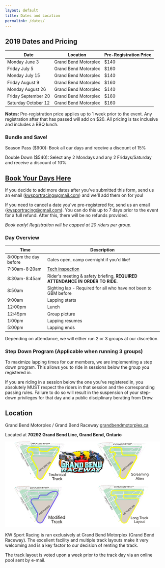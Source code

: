 ```yaml
---
layout: default
title: Dates and Location
permalink: /dates/
---
```


## 2019 Dates and Pricing

| Date                | Location             | Pre-Registration Price |
|---------------------|----------------------|------------------------|
| Monday June 3       | Grand Bend Motorplex | $140                   |
| Friday July 5       | Grand Bend Motorplex | $160                   |
| Monday July 15      | Grand Bend Motorplex | $140                   |
| Friday August 9     | Grand Bend Motorplex | $160                   |
| Monday August 26    | Grand Bend Motorplex | $140                   |
| Friday September 20 | Grand Bend Motorplex | $160                   |
| Saturday October 12 | Grand Bend Motorplex | $160                   |

**Notes:** Pre-registration price applies up to 1 week prior to the event. Any registration after that has passed will add on $20. All pricing is tax inclusive and includes a BBQ lunch.

### Bundle and Save!

Season Pass ($900): Book all our days and receive a discount of 15%

Double Down ($540): Select any 2 Mondays and any 2 Fridays/Saturday and receive a discount of 10%

## **[Book Your Days Here](https://kwsportracing.ca/book/)**

If you decide to add more dates after you've submitted this form, send us an email (kwsportracing@gmail.com) and we'll add them on for you!

If you need to cancel a date you've pre-registered for, send us an email (kwsportracing@gmail.com). You can do this up to 7 days prior to the event for a full refund. After this, there will be no refunds provided.

*Book early! Registration will be capped at 20 riders per group.*

### Day Overview

| Time                  | Description                                                                  |
|-----------------------|------------------------------------------------------------------------------|
| 8:00pm the day before | Gates open, camp overnight if you'd like!                                    |
| 7:30am-8:20am         | [Tech inspection](/rules/)                                                   |
| 8:30am-8:45am         | Rider's meeting & safety briefing, **REQUIRED ATTENDANCE IN ORDER TO RIDE.** |
| 8:50am                | Sighting lap - Required for all who have not been to GBM before              |
| 9:00am                | Lapping starts                                                               |
| 12:00pm               | Lunch                                                                        |
| 12:45pm               | Group picture                                                                |
| 1:00pm                | Lapping resumes                                                              |
| 5:00pm                | Lapping ends                                                                 |

Depending on attendance, we will either run 2 or 3 groups at our discretion.

### Step Down Program (Applicable when running 3 groups)

To maximize lapping times for our members, we are implementing a step down program. This allows you to ride in sessions below the group you registered in.

If you are riding in a session below the one you've registered in, you absolutely MUST respect the riders in that session and the corresponding passing rules. Failure to do so will result in the suspension of your step-down privileges for that day and a public disciplinary berating from Drew.

## Location

Grand Bend Motorplex / Grand Bend Raceway [grandbendmotorplex.ca](http://www.grandbendmotorplex.ca/)

Located at **70292 Grand Bend Line, Grand Bend, Ontario**

![gb](/img/raceway.jpg)

KW Sport Racing is ran exclusively at Grand Bend Motorplex (Grand Bend Raceway). The excellent facility and multiple track layouts make it very welcoming and is a key factor to our decision of renting the track.

The track layout is voted upon a week prior to the track day via an online pool sent by e-mail.
